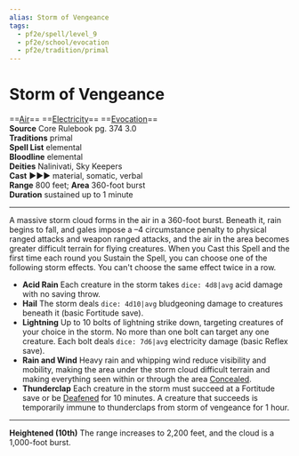```yaml
---
alias: Storm of Vengeance
tags:
  - pf2e/spell/level_9
  - pf2e/school/evocation
  - pf2e/tradition/primal
---
```


# Storm of Vengeance

==[Air](../../../Traits/Air.md)== ==[Electricity](../../../Traits/Electricity.md)== ==[Evocation](../../../Traits/Evocation.md)==  
__Source__ Core Rulebook pg. 374 3.0  
**Traditions** primal  
**Spell List** elemental  
**Bloodline** elemental  
**Deities** Nalinivati, Sky Keepers  
**Cast** ►►► material, somatic, verbal  
**Range** 800 feet; **Area** 360-foot burst  
**Duration** sustained up to 1 minute

---

A massive storm cloud forms in the air in a 360-foot burst. Beneath it, rain begins to fall, and gales impose a –4 circumstance penalty to physical ranged attacks and weapon ranged attacks, and the air in the area becomes greater difficult terrain for flying creatures. When you Cast this Spell and the first time each round you Sustain the Spell, you can choose one of the following storm effects. You can't choose the same effect twice in a row.

- **Acid Rain** Each creature in the storm takes `dice: 4d8|avg` acid damage with no saving throw.
- **Hail** The storm deals `dice: 4d10|avg` bludgeoning damage to creatures beneath it (basic Fortitude save).
- **Lightning** Up to 10 bolts of lightning strike down, targeting creatures of your choice in the storm. No more than one bolt can target any one creature. Each bolt deals `dice: 7d6|avg` electricity damage (basic Reflex save).
- **Rain and Wind** Heavy rain and whipping wind reduce visibility and mobility, making the area under the storm cloud difficult terrain and making everything seen within or through the area [Concealed](../../../Conditions/Concealed.md).
- **Thunderclap** Each creature in the storm must succeed at a Fortitude save or be [Deafened](../../../Conditions/Deafened.md) for 10 minutes. A creature that succeeds is temporarily immune to thunderclaps from storm of vengeance for 1 hour.

<hr>

**Heightened (10th)** The range increases to 2,200 feet, and the cloud is a 1,000-foot burst.
